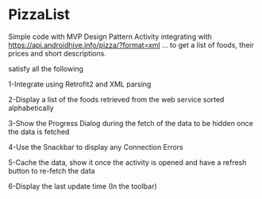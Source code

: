 # PizzaList
Simple code with MVP Design Pattern
Activity integrating with https://api.androidhive.info/pizza/?format=xml  …
to  get  a  list  of  foods,  their  prices  and  short  descriptions.

satisfy  all  the  following

1-Integrate  using  Retrofit2  and  XML  parsing

2-Display  a  list  of  the  foods  retrieved  from  the  web  service  sorted  alphabetically

3-Show  the  Progress  Dialog  during  the  fetch  of  the  data  to  be  hidden  once  the  data  is  fetched

4-Use  the  Snackbar  to  display  any  Connection  Errors

5-Cache  the  data,  show  it  once  the  activity  is  opened  and  have  a  refresh  button  to  re-fetch  the  data

6-Display  the  last  update  time  (In  the  toolbar)

